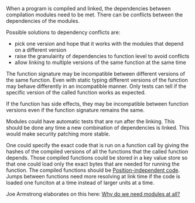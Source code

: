 When a program is compiled and linked, the dependencies between compilation modules need to be met. There can be conflicts between the dependencies of the modules.

Possible solutions to dependency conflicts are:
- pick one version and hope that it works with the modules that depend on a different version
- raise the granulairity of dependencies to function level to avoid conflicts
- allow linking to multiple versions of the same function at the same time

The function signature may be incompatible between different versions of the same function. Even with static typing different versions of the function may behave differently in an incompatible manner. Only tests can tell if the specific version of the called function works as expected.

If the function has side effects, they may be incompatible between function versions even if the function signature remains the same.

Modules could have automatic tests that are run after the linking. This should be done any time a new combination of dependencies is linked. This would make security patching more stable.

One could specify the exact code that is run on a function call by giving the hashes of the compiled versions of all the functions that the called function depends. Those compiled functions could be stored in a key value store so that one could load only the exact bytes that are needed for running the function. The compiled functions should be [Position-independent code](https://en.wikipedia.org/wiki/Position-independent_code). Jumps between functions need more resolving at link time if the code is loaded one funciton at a time instead of larger units at a time.

Joe Armstrong elaborates on this here: [Why do we need modules at all?](http://lambda-the-ultimate.org/node/5079)
